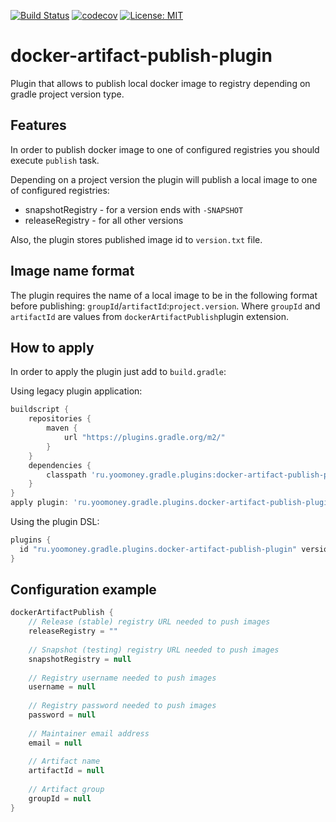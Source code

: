 [![Build Status](https://travis-ci.com/yoomoney/docker-artifact-publish-plugin.svg?branch=master)](https://travis-ci.com/yoomoney/docker-artifact-publish-plugin)
[![codecov](https://codecov.io/gh/yoomoney/docker-artifact-publish-plugin/branch/master/graph/badge.svg)](https://codecov.io/gh/yoomoney/docker-artifact-publish-plugin)
[![License: MIT](https://img.shields.io/badge/License-MIT-yellow.svg)](https://opensource.org/licenses/MIT)

# docker-artifact-publish-plugin
Plugin that allows to publish local docker image to registry depending on gradle project version type.

## Features
In order to publish docker image to one of configured registries you should execute `publish` task.

Depending on a project version the plugin will publish a local image to one of configured registries:
* snapshotRegistry - for a version ends with `-SNAPSHOT`
* releaseRegistry - for all other versions

Also, the plugin stores published image id to `version.txt` file.

## Image name format
The plugin requires the name of a local image to be in the following format before publishing: `groupId`/`artifactId`:`project.version`.
Where `groupId` and `artifactId` are values from `dockerArtifactPublish`plugin extension.

## How to apply
In order to apply the plugin just add to `build.gradle`:

Using legacy plugin application:
```groovy
buildscript {
    repositories {
        maven { 
            url "https://plugins.gradle.org/m2/" 
        }
    }
    dependencies {
        classpath 'ru.yoomoney.gradle.plugins:docker-artifact-publish-plugin:1.+'
    }
}
apply plugin: 'ru.yoomoney.gradle.plugins.docker-artifact-publish-plugin'
```

Using the plugin DSL:
```groovy
plugins {
  id "ru.yoomoney.gradle.plugins.docker-artifact-publish-plugin" version "1.0.0"
}
```

## Configuration example
```groovy
dockerArtifactPublish {
    // Release (stable) registry URL needed to push images
    releaseRegistry = ""
    
    // Snapshot (testing) registry URL needed to push images
    snapshotRegistry = null
    
    // Registry username needed to push images
    username = null
    
    // Registry password needed to push images
    password = null
    
    // Maintainer email address
    email = null
    
    // Artifact name
    artifactId = null
    
    // Artifact group
    groupId = null
}
```

